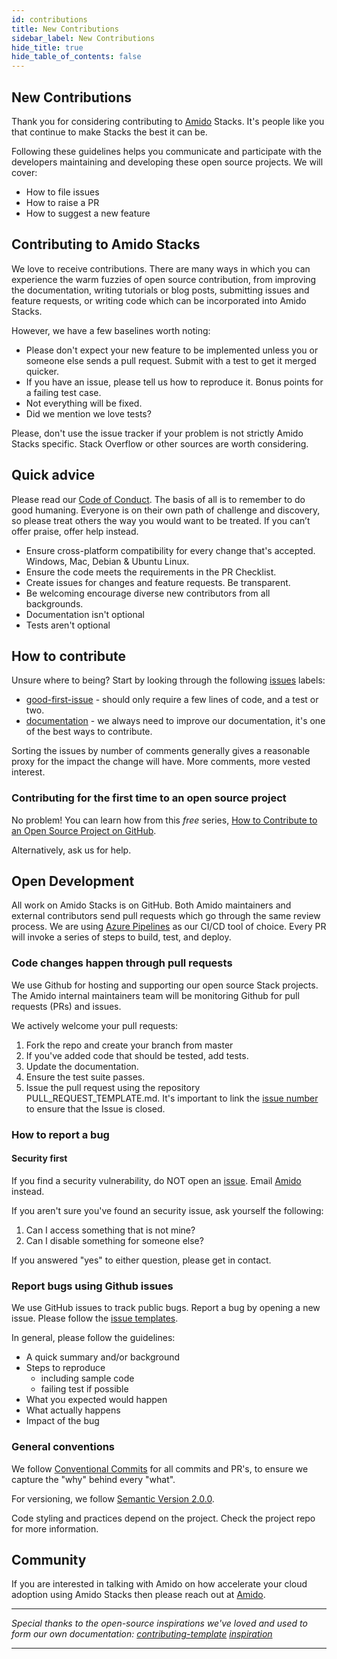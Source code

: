 ```yaml
---
id: contributions
title: New Contributions
sidebar_label: New Contributions
hide_title: true
hide_table_of_contents: false
---
```


## New Contributions

Thank you for considering contributing to [Amido](https://amido.com/) Stacks. It's people like you that continue to make Stacks the best it can be.

Following these guidelines helps you communicate and participate with the developers maintaining and developing these open source projects. We will cover:

* How to file issues
* How to raise a PR
* How to suggest a new feature


## Contributing to Amido Stacks

We love to receive contributions. There are many ways in which you can experience the warm fuzzies of open source contribution, from improving the documentation, writing tutorials or blog posts, submitting issues and feature requests, or writing code which can be incorporated into Amido Stacks.

However, we have a few baselines worth noting:

* Please don't expect your new feature to be implemented unless you or someone else sends a pull request. Submit with a test to get it merged quicker.
* If you have an issue, please tell us how to reproduce it. Bonus points for a failing test case.
* Not everything will be fixed.
* Did we mention we love tests?

Please, don't use the issue tracker if your problem is not strictly Amido Stacks specific. Stack Overflow or other sources are worth considering.

## Quick advice

Please read our [Code of Conduct](./code_of_conduct).
The basis of all is to remember to do good humaning. Everyone is on their own path of challenge and discovery, so please treat others the way you would want to be treated. If you can’t offer praise, offer help instead.

* Ensure cross-platform compatibility for every change that's accepted. Windows, Mac, Debian & Ubuntu Linux.
* Ensure the code meets the requirements in the PR Checklist.
* Create issues for changes and feature requests. Be transparent.
* Be welcoming encourage diverse new contributors from all backgrounds.
* Documentation isn't optional
* Tests aren't optional

## How to contribute

Unsure where to being? Start by looking through the following [issues](https://github.com/amido/stacks/issues?q=is%3Aissue+is%3Aopen+sort%3Acomments-desc) labels:

* [good-first-issue](https://github.com/amido/stacks/labels/good-first-issue) - should only require a few lines of code, and a test or two.
* [documentation](https://github.com/amido/stacks/labels/kind%2Fdocumentation) - we always need to improve our documentation, it's one of the best ways to contribute.

Sorting the issues by number of comments generally gives a reasonable proxy for the impact the change will have. More comments, more vested interest.

### Contributing for the first time to an open source project

No problem! You can learn how from this *free* series, [How to Contribute to an Open Source Project on GitHub](https://egghead.io/series/how-to-contribute-to-an-open-source-project-on-github).

Alternatively, ask us for help.

## Open Development

All work on Amido Stacks is on GitHub. Both Amido maintainers and external contributors send pull requests which go through the same review process. We are using [Azure Pipelines](https://azure.microsoft.com/en-gb/services/devops/pipelines/) as our CI/CD tool of choice. Every PR will invoke a series of steps to build, test, and deploy.

### Code changes happen through pull requests

We use Github for hosting and supporting our open source Stack projects. The Amido internal maintainers team will be monitoring Github for pull requests (PRs) and issues.

We actively welcome your pull requests:

1. Fork the repo and create your branch from master
2. If you've added code that should be tested, add tests.
3. Update the documentation.
4. Ensure the test suite passes.
5. Issue the pull request using the repository PULL_REQUEST_TEMPLATE.md. It's important to link the [issue number](https://github.com/amido/stacks/issues) to ensure that the Issue is closed.

### How to report a bug

#### Security first

If you find a security vulnerability, do NOT open an [issue](https://github.com/amido/stacks/issues/new/choose). Email [Amido](mailto:stacks@amido.com) instead.

If you aren't sure you've found an security issue, ask yourself the following:

1. Can I access something that is not mine?
2. Can I disable something for someone else?

If you answered "yes" to either question, please get in contact.

### Report bugs using Github issues

We use GitHub issues to track public bugs. Report a bug by opening a new issue. Please follow the [issue templates](https://github.com/amido/stacks/tree/master/.github/ISSUE_TEMPLATE).

In general, please follow the guidelines:

* A quick summary and/or background
* Steps to reproduce
    * including sample code
    * failing test if possible
* What you expected would happen
* What actually happens
* Impact of the bug

### General conventions

We follow [Conventional Commits](https://www.conventionalcommits.org/en/v1.0.0/) for all commits and PR's, to ensure we capture the "why" behind every "what".

For versioning, we follow [Semantic Version 2.0.0](https://semver.org/).

Code styling and practices depend on the project. Check the project repo for more information.

## Community

If you are interested in talking with Amido on how accelerate your cloud adoption using Amido Stacks then please reach out at [Amido](mailto:london@amido.com).

***

*Special thanks to the open-source inspirations we've loved and used to form our own documentation:
[contributing-template](https://github.com/nayafia/contributing-template/blob/master/CONTRIBUTING-template.md)
[inspiration](https://github.com/codetriage/codetriage/blob/master/CONTRIBUTING.md)*

***

